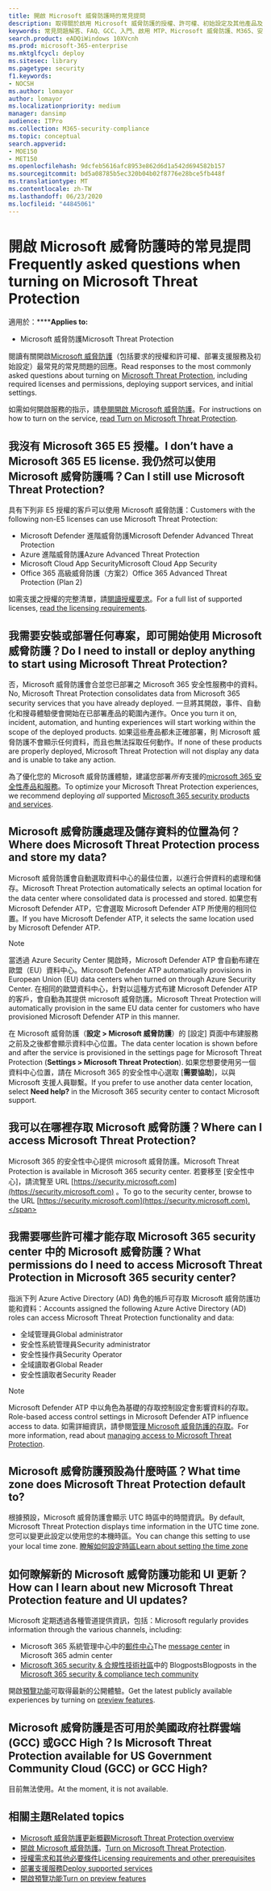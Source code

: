 ```yaml
---
title: 開啟 Microsoft 威脅防護時的常見提問
description: 取得關於啟用 Microsoft 威脅防護的授權、許可權、初始設定及其他產品及服務的最常見問題的答案。
keywords: 常見問題解答、FAQ、GCC、入門、啟用 MTP、Microsoft 威脅防護、M365、安全性、資料位置、必要許可權、授權資格、設定頁面
search.product: eADQiWindows 10XVcnh
ms.prod: microsoft-365-enterprise
ms.mktglfcycl: deploy
ms.sitesec: library
ms.pagetype: security
f1.keywords:
- NOCSH
ms.author: lomayor
author: lomayor
ms.localizationpriority: medium
manager: dansimp
audience: ITPro
ms.collection: M365-security-compliance
ms.topic: conceptual
search.appverid:
- MOE150
- MET150
ms.openlocfilehash: 9dcfeb5616afc8953e862d6d1a542d694582b157
ms.sourcegitcommit: bd5a08785b5ec320b04b02f8776e28bce5fb448f
ms.translationtype: MT
ms.contentlocale: zh-TW
ms.lasthandoff: 06/23/2020
ms.locfileid: "44845061"
---
```

# <a name="frequently-asked-questions-when-turning-on-microsoft-threat-protection"></a><span data-ttu-id="a8940-104">開啟 Microsoft 威脅防護時的常見提問</span><span class="sxs-lookup"><span data-stu-id="a8940-104">Frequently asked questions when turning on Microsoft Threat Protection</span></span>

<span data-ttu-id="a8940-105">適用於：\*\*\*\*</span><span class="sxs-lookup"><span data-stu-id="a8940-105">**Applies to:**</span></span>
- <span data-ttu-id="a8940-106">Microsoft 威脅防護</span><span class="sxs-lookup"><span data-stu-id="a8940-106">Microsoft Threat Protection</span></span>

<span data-ttu-id="a8940-107">閱讀有關開啟[Microsoft 威脅防護](microsoft-threat-protection.md)（包括要求的授權和許可權、部署支援服務及初始設定）最常見的常見問題的回應。</span><span class="sxs-lookup"><span data-stu-id="a8940-107">Read responses to the most commonly asked questions about turning on [Microsoft Threat Protection](microsoft-threat-protection.md), including required licenses and permissions, deploying support services, and initial settings.</span></span>

<span data-ttu-id="a8940-108">如需如何開啟服務的指示，請[參閱開啟 Microsoft 威脅防護](mtp-enable.md)。</span><span class="sxs-lookup"><span data-stu-id="a8940-108">For instructions on how to turn on the service, [read Turn on Microsoft Threat Protection](mtp-enable.md).</span></span>

## <a name="i-dont-have-a-microsoft-365-e5-license-can-i-still-use-microsoft-threat-protection"></a><span data-ttu-id="a8940-109">我沒有 Microsoft 365 E5 授權。</span><span class="sxs-lookup"><span data-stu-id="a8940-109">I don’t have a Microsoft 365 E5 license.</span></span> <span data-ttu-id="a8940-110">我仍然可以使用 Microsoft 威脅防護嗎？</span><span class="sxs-lookup"><span data-stu-id="a8940-110">Can I still use Microsoft Threat Protection?</span></span>

<span data-ttu-id="a8940-111">具有下列非 E5 授權的客戶可以使用 Microsoft 威脅防護：</span><span class="sxs-lookup"><span data-stu-id="a8940-111">Customers with the following non-E5 licenses can use Microsoft Threat Protection:</span></span>

- <span data-ttu-id="a8940-112">Microsoft Defender 進階威脅防護</span><span class="sxs-lookup"><span data-stu-id="a8940-112">Microsoft Defender Advanced Threat Protection</span></span>
- <span data-ttu-id="a8940-113">Azure 進階威脅防護</span><span class="sxs-lookup"><span data-stu-id="a8940-113">Azure Advanced Threat Protection</span></span>
- <span data-ttu-id="a8940-114">Microsoft Cloud App Security</span><span class="sxs-lookup"><span data-stu-id="a8940-114">Microsoft Cloud App Security</span></span>
- <span data-ttu-id="a8940-115">Office 365 高級威脅防護（方案2）</span><span class="sxs-lookup"><span data-stu-id="a8940-115">Office 365 Advanced Threat Protection (Plan 2)</span></span>
 
<span data-ttu-id="a8940-116">如需支援之授權的完整清單，請[閱讀授權要求](prerequisites.md#licensing-requirements)。</span><span class="sxs-lookup"><span data-stu-id="a8940-116">For a full list of supported licenses, [read the licensing requirements](prerequisites.md#licensing-requirements).</span></span>

## <a name="do-i-need-to-install-or-deploy-anything-to-start-using-microsoft-threat-protection"></a><span data-ttu-id="a8940-117">我需要安裝或部署任何專案，即可開始使用 Microsoft 威脅防護？</span><span class="sxs-lookup"><span data-stu-id="a8940-117">Do I need to install or deploy anything to start using Microsoft Threat Protection?</span></span>

<span data-ttu-id="a8940-118">否，Microsoft 威脅防護會合並您已部署之 Microsoft 365 安全性服務中的資料。</span><span class="sxs-lookup"><span data-stu-id="a8940-118">No, Microsoft Threat Protection consolidates data from Microsoft 365 security services that you have already deployed.</span></span> <span data-ttu-id="a8940-119">一旦將其開啟，事件、自動化和搜尋體驗便會開始在已部署產品的範圍內運作。</span><span class="sxs-lookup"><span data-stu-id="a8940-119">Once you turn it on, incident, automation, and hunting experiences will start working within the scope of the deployed products.</span></span> <span data-ttu-id="a8940-120">如果這些產品都未正確部署，則 Microsoft 威脅防護不會顯示任何資料，而且也無法採取任何動作。</span><span class="sxs-lookup"><span data-stu-id="a8940-120">If none of these products are properly deployed, Microsoft Threat Protection will not display any data and is unable to take any action.</span></span>

<span data-ttu-id="a8940-121">為了優化您的 Microsoft 威脅防護體驗，建議您部署*所有*支援的[microsoft 365 安全性產品和服務](deploy-supported-services.md)。</span><span class="sxs-lookup"><span data-stu-id="a8940-121">To optimize your Microsoft Threat Protection experiences, we recommend deploying *all* supported [Microsoft 365 security products and services](deploy-supported-services.md).</span></span>

## <a name="where-does-microsoft-threat-protection-process-and-store-my-data"></a><span data-ttu-id="a8940-122">Microsoft 威脅防護處理及儲存資料的位置為何？</span><span class="sxs-lookup"><span data-stu-id="a8940-122">Where does Microsoft Threat Protection process and store my data?</span></span>
<span data-ttu-id="a8940-123">Microsoft 威脅防護會自動選取資料中心的最佳位置，以進行合併資料的處理和儲存。</span><span class="sxs-lookup"><span data-stu-id="a8940-123">Microsoft Threat Protection automatically selects an optimal location for the data center where consolidated data is processed and stored.</span></span> <span data-ttu-id="a8940-124">如果您有 Microsoft Defender ATP，它會選取 Microsoft Defender ATP 所使用的相同位置。</span><span class="sxs-lookup"><span data-stu-id="a8940-124">If you have Microsoft Defender ATP, it selects the same location used by Microsoft Defender ATP.</span></span>

>[!NOTE]
><span data-ttu-id="a8940-125">當透過 Azure Security Center 開啟時，Microsoft Defender ATP 會自動布建在歐盟（EU）資料中心。</span><span class="sxs-lookup"><span data-stu-id="a8940-125">Microsoft Defender ATP automatically provisions in European Union (EU) data centers when turned on through Azure Security Center.</span></span> <span data-ttu-id="a8940-126">在相同的歐盟資料中心，針對以這種方式布建 Microsoft Defender ATP 的客戶，會自動為其提供 microsoft 威脅防護。</span><span class="sxs-lookup"><span data-stu-id="a8940-126">Microsoft Threat Protection will automatically provision in the same EU data center for customers who have provisioned Microsoft Defender ATP in this manner.</span></span> 

<span data-ttu-id="a8940-127">在 Microsoft 威脅防護（**設定 > Microsoft 威脅防護**）的 [設定] 頁面中布建服務之前及之後都會顯示資料中心位置。</span><span class="sxs-lookup"><span data-stu-id="a8940-127">The data center location is shown before and after the service is provisioned in the settings page for Microsoft Threat Protection (**Settings > Microsoft Threat Protection**).</span></span> <span data-ttu-id="a8940-128">如果您想要使用另一個資料中心位置，請在 Microsoft 365 的安全性中心選取 [**需要協助**]，以與 Microsoft 支援人員聯繫。</span><span class="sxs-lookup"><span data-stu-id="a8940-128">If you prefer to use another data center location, select **Need help?** in the Microsoft 365 security center to contact Microsoft support.</span></span>

## <a name="where-can-i-access-microsoft-threat-protection"></a><span data-ttu-id="a8940-129">我可以在哪裡存取 Microsoft 威脅防護？</span><span class="sxs-lookup"><span data-stu-id="a8940-129">Where can I access Microsoft Threat Protection?</span></span>

<span data-ttu-id="a8940-130">Microsoft 365 的安全性中心提供 microsoft 威脅防護。</span><span class="sxs-lookup"><span data-stu-id="a8940-130">Microsoft Threat Protection is available in Microsoft 365 security center.</span></span> <span data-ttu-id="a8940-131">若要移至 [安全性中心]，請流覽至 URL [https://security.microsoft.com](https://security.microsoft.com) 。</span><span class="sxs-lookup"><span data-stu-id="a8940-131">To go to the security center, browse to the URL [https://security.microsoft.com](https://security.microsoft.com).</span></span>

##  <a name="what-permissions-do-i-need-to-access-microsoft-threat-protection-in-microsoft-365-security-center"></a><span data-ttu-id="a8940-132">我需要哪些許可權才能存取 Microsoft 365 security center 中的 Microsoft 威脅防護？</span><span class="sxs-lookup"><span data-stu-id="a8940-132">What permissions do I need to access Microsoft Threat Protection in Microsoft 365 security center?</span></span>

<span data-ttu-id="a8940-133">指派下列 Azure Active Directory (AD) 角色的帳戶可存取 Microsoft 威脅防護功能和資料：</span><span class="sxs-lookup"><span data-stu-id="a8940-133">Accounts assigned the following Azure Active Directory (AD) roles can access Microsoft Threat Protection functionality and data:</span></span>

- <span data-ttu-id="a8940-134">全域管理員</span><span class="sxs-lookup"><span data-stu-id="a8940-134">Global administrator</span></span>
- <span data-ttu-id="a8940-135">安全性系統管理員</span><span class="sxs-lookup"><span data-stu-id="a8940-135">Security administrator</span></span>
- <span data-ttu-id="a8940-136">安全性操作員</span><span class="sxs-lookup"><span data-stu-id="a8940-136">Security Operator</span></span>
- <span data-ttu-id="a8940-137">全域讀取者</span><span class="sxs-lookup"><span data-stu-id="a8940-137">Global Reader</span></span>
- <span data-ttu-id="a8940-138">安全性讀取者</span><span class="sxs-lookup"><span data-stu-id="a8940-138">Security Reader</span></span>

>[!NOTE]
><span data-ttu-id="a8940-139">Microsoft Defender ATP 中以角色為基礎的存取控制設定會影響資料的存取。</span><span class="sxs-lookup"><span data-stu-id="a8940-139">Role-based access control settings in Microsoft Defender ATP influence access to data.</span></span> <span data-ttu-id="a8940-140">如需詳細資訊，請參閱[管理 Microsoft 威脅防護的存取](mtp-permissions.md)。</span><span class="sxs-lookup"><span data-stu-id="a8940-140">For more information, read about [managing access to Microsoft Threat Protection](mtp-permissions.md).</span></span>

## <a name="what-time-zone-does-microsoft-threat-protection-default-to"></a><span data-ttu-id="a8940-141">Microsoft 威脅防護預設為什麼時區？</span><span class="sxs-lookup"><span data-stu-id="a8940-141">What time zone does Microsoft Threat Protection default to?</span></span>
<span data-ttu-id="a8940-142">根據預設，Microsoft 威脅防護會顯示 UTC 時區中的時間資訊。</span><span class="sxs-lookup"><span data-stu-id="a8940-142">By default, Microsoft Threat Protection displays time information in the UTC time zone.</span></span> <span data-ttu-id="a8940-143">您可以變更此設定以使用您的本機時區。</span><span class="sxs-lookup"><span data-stu-id="a8940-143">You can change this setting to use your local time zone.</span></span> [<span data-ttu-id="a8940-144">瞭解如何設定時區</span><span class="sxs-lookup"><span data-stu-id="a8940-144">Learn about setting the time zone</span></span>](mtp-time-zone.md)

## <a name="how-can-i-learn-about-new-microsoft-threat-protection-feature-and-ui-updates"></a><span data-ttu-id="a8940-145">如何瞭解新的 Microsoft 威脅防護功能和 UI 更新？</span><span class="sxs-lookup"><span data-stu-id="a8940-145">How can I learn about new Microsoft Threat Protection feature and UI updates?</span></span>

<span data-ttu-id="a8940-146">Microsoft 定期透過各種管道提供資訊，包括：</span><span class="sxs-lookup"><span data-stu-id="a8940-146">Microsoft regularly provides information through the various channels, including:</span></span>

- <span data-ttu-id="a8940-147">Microsoft 365 系統管理中心中的[郵件中心](../../admin/manage/message-center.md)</span><span class="sxs-lookup"><span data-stu-id="a8940-147">The [message center](../../admin/manage/message-center.md) in Microsoft 365 admin center</span></span>
- <span data-ttu-id="a8940-148">[Microsoft 365 security & 合規性技術社區](https://techcommunity.microsoft.com/t5/security-privacy-and-compliance/bg-p/securityprivacycompliance)中的 Blogposts</span><span class="sxs-lookup"><span data-stu-id="a8940-148">Blogposts in the [Microsoft 365 security & compliance tech community](https://techcommunity.microsoft.com/t5/security-privacy-and-compliance/bg-p/securityprivacycompliance)</span></span>

<span data-ttu-id="a8940-149">開啟[預覽功能](preview.md)可取得最新的公開體驗。</span><span class="sxs-lookup"><span data-stu-id="a8940-149">Get the latest publicly available experiences by turning on [preview features](preview.md).</span></span>

## <a name="is-microsoft-threat-protection-available-for-us-government-community-cloud-gcc-or-gcc-high"></a><span data-ttu-id="a8940-150">Microsoft 威脅防護是否可用於美國政府社群雲端 (GCC) 或GCC High？</span><span class="sxs-lookup"><span data-stu-id="a8940-150">Is Microsoft Threat Protection available for US Government Community Cloud (GCC) or GCC High?</span></span>
<span data-ttu-id="a8940-151">目前無法使用。</span><span class="sxs-lookup"><span data-stu-id="a8940-151">At the moment, it is not available.</span></span>

## <a name="related-topics"></a><span data-ttu-id="a8940-152">相關主題</span><span class="sxs-lookup"><span data-stu-id="a8940-152">Related topics</span></span>

- [<span data-ttu-id="a8940-153">Microsoft 威脅防護更新概觀</span><span class="sxs-lookup"><span data-stu-id="a8940-153">Microsoft Threat Protection overview</span></span>](microsoft-threat-protection.md)
- <span data-ttu-id="a8940-154">[開啟 Microsoft 威脅防護](mtp-enable.md)。</span><span class="sxs-lookup"><span data-stu-id="a8940-154">[Turn on Microsoft Threat Protection](mtp-enable.md).</span></span>
- [<span data-ttu-id="a8940-155">授權需求和其他必要條件</span><span class="sxs-lookup"><span data-stu-id="a8940-155">Licensing requirements and other prerequisites</span></span>](prerequisites.md)
- [<span data-ttu-id="a8940-156">部署支援服務</span><span class="sxs-lookup"><span data-stu-id="a8940-156">Deploy supported services</span></span>](deploy-supported-services.md)
- [<span data-ttu-id="a8940-157">開啟預覽功能</span><span class="sxs-lookup"><span data-stu-id="a8940-157">Turn on preview features</span></span>](preview.md)